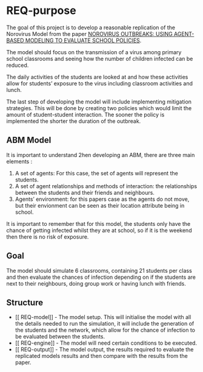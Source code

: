 # REQ-purpose
The goal of this project is to develop a reasonable replication of the Norovirus Model from the paper [NOROVIRUS OUTBREAKS: USING AGENT-BASED MODELING TO EVALUATE SCHOOL POLICIES](https://ieeexplore.ieee.org/stamp/stamp.jsp?tp=&arnumber=7822182).


The model should focus on the transmission of a virus among primary school classrooms and seeing how the number of children infected can be reduced.  

The daily activities of the students are looked at and how these activities allow for students’ exposure to the virus including classroom activities and lunch. 

The last step of developing the model will include implementing mitigation strategies. This will be done by creating two policies which would limit the amount of student-student interaction. The sooner the policy is implemented the shorter the duration of the outbreak.

## ABM Model
It is important to understand 2hen developing an ABM, there are three main elements :
1. A set of agents: For this case, the set of agents will represent the students. 
2. A set of agent relationships and methods of interaction: the relationships between the students and their friends and neighbours. 
3. Agents’ environment: for this papers case as the agents do not move, but their envionment can be seen as their location attribute being in school. 

It is important to remember that for this model, the students only have the chance of getting infected whilst they are at school, so if it is the weekend then there is no risk of exposure.


## Goal

The model should simulate 6 classrooms, containing 21 students per class and then evaluate the chances of infection depending on if the students are next to their neighbours, doing group work or having lunch with friends.  


## Structure
  

- [[ REQ-model]] - The model setup. This will initialise the model with all the details needed to run the simulation, it will include the generation of the students and the network, which allow for the chance of infection to be evaluated between the students.
- [[ REQ-engine]] - The model will need certain conditions to be executed.
- [[ REQ-output]] - The model output, the results required to evaluate the replicated models results and then compare with the results from the paper.
